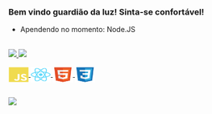 ### Bem vindo guardião da luz! Sinta-se confortável!
- Apendendo no momento: Node.JS


<br>

<div>
  <a href="https://github.com/GabrielBiasoli">
    <img height="180em" src="https://github-readme-stats.vercel.app/api?username=GabrielBiasoli&show_icons=true&theme=radical&include_all_commits-true&count_private-true">
    <img height="180em" src="https://github-readme-stats.vercel.app/api/top-langs/?username=GabrielBiasoli&layout-compact&langs_count-16&theme=radical">
</div>
  
<div><br>
  <img align="center" alt="JavaScript" height="30" width="40" src="https://raw.githubusercontent.com/devicons/devicon/master/icons/javascript/javascript-plain.svg" style="max-width:100%;">
  <img align="center" alt="React" height="30" width="40" src="https://raw.githubusercontent.com/devicons/devicon/master/icons/react/react-original.svg" style="max-width:100%;">
  <img align="center" alt="HTML" height="30" width="40" src="https://raw.githubusercontent.com/devicons/devicon/master/icons/html5/html5-original.svg" style="max-width:100%;">
  <img align="center" alt="CSS" height="30" width="40" src="https://raw.githubusercontent.com/devicons/devicon/master/icons/css3/css3-original.svg" style="max-width:100%;">
</div>
<h2></h2>
</a><div><a href="https://github.com/GabrielBiasoli"> 
  <a href="https://www.linkedin.com/in/gbiasoli/" rel="nofollow"><img src="https://camo.githubusercontent.com/c00f87aeebbec37f3ee0857cc4c20b21fefde8a96caf4744383ebfe44a47fe3f/68747470733a2f2f696d672e736869656c64732e696f2f62616467652f2d4c696e6b6564496e2d2532333030373742353f7374796c653d666f722d7468652d6261646765266c6f676f3d6c696e6b6564696e266c6f676f436f6c6f723d7768697465" data-canonical-src="https://img.shields.io/badge/-LinkedIn-%230077B5?style=for-the-badge&amp;logo=linkedin&amp;logoColor=white" style="max-width:100%;"></a> 
